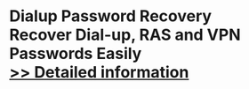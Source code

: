 # Dialup Password Recovery<br />Recover Dial-up, RAS and VPN Passwords Easily<br />[>> Detailed information](https://secure.shareit.com/shareit/product.html?productid=300879364&affiliateid=200057808)